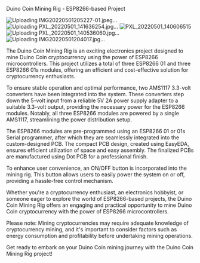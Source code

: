 Duino Coin Mining Rig - ESP8266-based Project

![Uploading IMG20220501205227-01.jpeg…]()
![Uploading PXL_20220501_141636254.jpg…]()
![PXL_20220501_140606515](https://github.com/EpicInsaan/ESP8266_based_duino_coin_mining_rig/assets/87660943/1e7e8676-b0ce-4cd7-b984-bc2ecea5a536)
![Uploading PXL_20220501_140536060.jpg…]()
![Uploading IMG20220501204017.jpg…]()


The Duino Coin Mining Rig is an exciting electronics project designed to mine Duino Coin cryptocurrency using the power of ESP8266 microcontrollers. This project utilizes a total of three ESP8266 01 and three ESP8266 01s modules, offering an efficient and cost-effective solution for cryptocurrency enthusiasts.

To ensure stable operation and optimal performance, two AMS1117 3.3-volt converters have been integrated into the system. These converters step down the 5-volt input from a reliable 5V 2A power supply adapter to a suitable 3.3-volt output, providing the necessary power for the ESP8266 modules. Notably, all three ESP8266 modules are powered by a single AMS1117, streamlining the power distribution setup.

The ESP8266 modules are pre-programmed using an ESP8266 01 or 01s Serial programmer, after which they are seamlessly integrated into the custom-designed PCB. The compact PCB design, created using EasyEDA, ensures efficient utilization of space and easy assembly. The finalized PCBs are manufactured using Dot PCB for a professional finish.

To enhance user convenience, an ON/OFF button is incorporated into the mining rig. This button allows users to easily power the system on or off, providing a hassle-free control mechanism.

Whether you're a cryptocurrency enthusiast, an electronics hobbyist, or someone eager to explore the world of ESP8266-based projects, the Duino Coin Mining Rig offers an engaging and practical opportunity to mine Duino Coin cryptocurrency with the power of ESP8266 microcontrollers.

Please note: Mining cryptocurrencies may require adequate knowledge of cryptocurrency mining, and it's important to consider factors such as energy consumption and profitability before undertaking mining operations.


Get ready to embark on your Duino Coin mining journey with the Duino Coin Mining Rig project!
